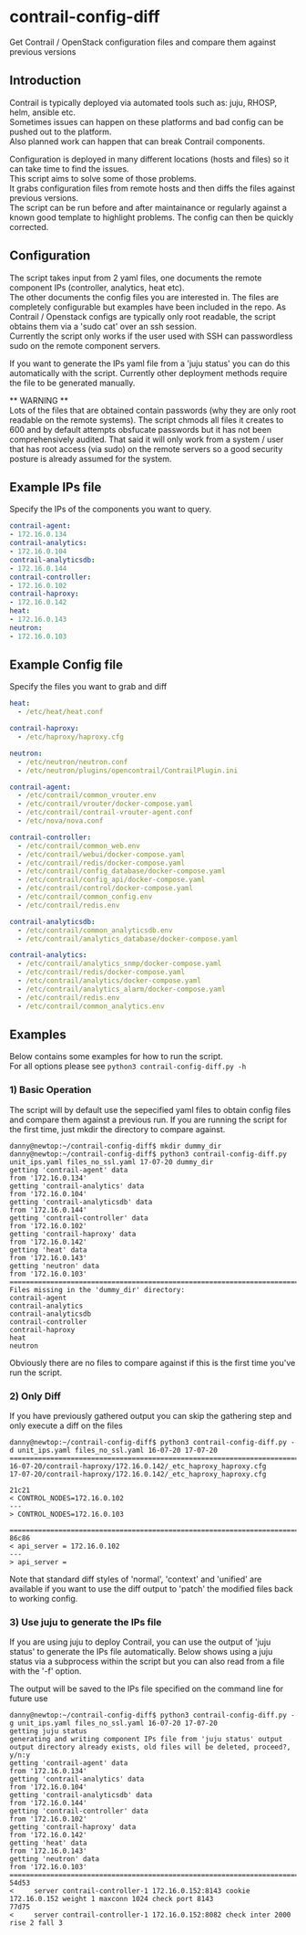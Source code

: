 # contrail-config-diff
Get Contrail / OpenStack configuration files and compare them against previous versions

## Introduction
Contrail is typically deployed via automated tools such as: juju, RHOSP, helm, ansible etc.  
Sometimes issues can happen on these platforms and bad config can be pushed out to the platform.  
Also planned work can happen that can break Contrail components.

Configuration is deployed in many different locations (hosts and files) so it can take time to find the issues.  
This script aims to solve some of those problems.  
It grabs configuration files from remote hosts and then diffs the files against previous versions.  
The script can be run before and after maintainance or regularly against a known good template to highlight problems.
The config can then be quickly corrected.

## Configuration
The script takes input from 2 yaml files, one documents the remote component IPs (controller, analytics, heat etc).  
The other documents the config files you are interested in.
The files are completely configurable but examples have been included in the repo.
As Contrail / Openstack configs are typically only root readable, the script obtains them via a 'sudo cat' over an ssh session.  
Currently the script only works if the user used with SSH can passwordless sudo on the remote component servers.

If you want to generate the IPs yaml file from a 'juju status' you can do this automatically with the script.
Currently other deployment methods require the file to be generated manually.

** WARNING **   
Lots of the files that are obtained contain passwords (why they are only root readable on the remote systems).
The script chmods all files it creates to 600 and by default attempts obsfucate passwords but it has not been comprehensively audited.
That said it will only work from a system / user that has root access (via sudo) on the remote servers so a good security posture is already assumed for the system.

##  Example IPs file
Specify the IPs of the components you want to query.  

```yaml
contrail-agent:
- 172.16.0.134
contrail-analytics:
- 172.16.0.104
contrail-analyticsdb:
- 172.16.0.144
contrail-controller:
- 172.16.0.102
contrail-haproxy:
- 172.16.0.142
heat:
- 172.16.0.143
neutron:
- 172.16.0.103
```

## Example Config file
Specify the files you want to grab and diff
```yaml
heat:
  - /etc/heat/heat.conf

contrail-haproxy:
  - /etc/haproxy/haproxy.cfg

neutron:
  - /etc/neutron/neutron.conf
  - /etc/neutron/plugins/opencontrail/ContrailPlugin.ini

contrail-agent:
  - /etc/contrail/common_vrouter.env
  - /etc/contrail/vrouter/docker-compose.yaml
  - /etc/contrail/contrail-vrouter-agent.conf
  - /etc/nova/nova.conf

contrail-controller:
  - /etc/contrail/common_web.env
  - /etc/contrail/webui/docker-compose.yaml
  - /etc/contrail/redis/docker-compose.yaml
  - /etc/contrail/config_database/docker-compose.yaml
  - /etc/contrail/config_api/docker-compose.yaml
  - /etc/contrail/control/docker-compose.yaml
  - /etc/contrail/common_config.env
  - /etc/contrail/redis.env

contrail-analyticsdb:
  - /etc/contrail/common_analyticsdb.env
  - /etc/contrail/analytics_database/docker-compose.yaml

contrail-analytics:
  - /etc/contrail/analytics_snmp/docker-compose.yaml
  - /etc/contrail/redis/docker-compose.yaml
  - /etc/contrail/analytics/docker-compose.yaml
  - /etc/contrail/analytics_alarm/docker-compose.yaml
  - /etc/contrail/redis.env
  - /etc/contrail/common_analytics.env
```

## Examples
Below contains some examples for how to run the script.  
For all options please see ```python3 contrail-config-diff.py -h```

### 1) Basic Operation
The script will by default use the sepecified yaml files to obtain config files and compare them against a previous run.
If you are running the script for the first time, just mkdir the directory to compare against.
```shell
danny@newtop:~/contrail-config-diff$ mkdir dummy_dir
danny@newtop:~/contrail-config-diff$ python3 contrail-config-diff.py unit_ips.yaml files_no_ssl.yaml 17-07-20 dummy_dir
getting 'contrail-agent' data
from '172.16.0.134'
getting 'contrail-analytics' data
from '172.16.0.104'
getting 'contrail-analyticsdb' data
from '172.16.0.144'
getting 'contrail-controller' data
from '172.16.0.102'
getting 'contrail-haproxy' data
from '172.16.0.142'
getting 'heat' data
from '172.16.0.143'
getting 'neutron' data
from '172.16.0.103'
====================================================================================================
Files missing in the 'dummy_dir' directory: 
contrail-agent
contrail-analytics
contrail-analyticsdb
contrail-controller
contrail-haproxy
heat
neutron
```
Obviously there are no files to compare against if this is the first time you've run the script.

### 2) Only Diff
If you have previously gathered output you can skip the gathering step and only execute a diff on the files

```shell
danny@newtop:~/contrail-config-diff$ python3 contrail-config-diff.py -d unit_ips.yaml files_no_ssl.yaml 16-07-20 17-07-20
====================================================================================================
16-07-20/contrail-haproxy/172.16.0.142/_etc_haproxy_haproxy.cfg
17-07-20/contrail-haproxy/172.16.0.142/_etc_haproxy_haproxy.cfg

21c21
< CONTROL_NODES=172.16.0.102
---
> CONTROL_NODES=172.16.0.103

====================================================================================================
86c86
< api_server = 172.16.0.102
---
> api_server =  
```

Note that standard diff styles of 'normal', 'context' and 'unified' are available if you want to use the diff output to 'patch' the modified files back to working config.

### 3) Use juju to generate the IPs file
If you are using juju to deploy Contrail, you can use the output of 'juju status' to generate the IPs file automatically.
Below shows using a juju status via a subprocess within the script but you can also read from a file with the '-f' option.

The output will be saved to the IPs file specified on the command line for future use
```
danny@newtop:~/contrail-config-diff$ python3 contrail-config-diff.py -g unit_ips.yaml files_no_ssl.yaml 16-07-20 17-07-20
getting juju status
generating and writing component IPs file from 'juju status' output
output directory already exists, old files will be deleted, proceed?, y/n:y
getting 'contrail-agent' data
from '172.16.0.134'
getting 'contrail-analytics' data
from '172.16.0.104'
getting 'contrail-analyticsdb' data
from '172.16.0.144'
getting 'contrail-controller' data
from '172.16.0.102'
getting 'contrail-haproxy' data
from '172.16.0.142'
getting 'heat' data
from '172.16.0.143'
getting 'neutron' data
from '172.16.0.103'
====================================================================================================
54d53
<     server contrail-controller-1 172.16.0.152:8143 cookie 172.16.0.152 weight 1 maxconn 1024 check port 8143
77d75
<     server contrail-controller-1 172.16.0.152:8082 check inter 2000 rise 2 fall 3
```
